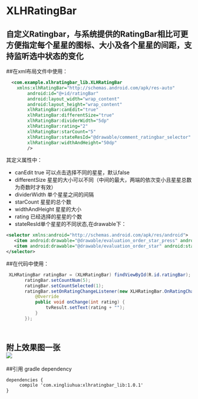 # XLHRatingBar
自定义Ratingbar，与系统提供的RatingBar相比可更方便指定每个星星的图标、大小及各个星星的间距，支持监听选中状态的变化
---------
##在xml布局文件中使用：  
```xml
  <com.example.xlhratingbar_lib.XLHRatingBar
    xmlns:xlhRatingBar="http://schemas.android.com/apk/res-auto"
        android:id="@+id/ratingBar"
        android:layout_width="wrap_content"
        android:layout_height="wrap_content"
        xlhRatingBar:canEdit="true"
        xlhRatingBar:differentSize="true"
        xlhRatingBar:dividerWidth="5dp"
        xlhRatingBar:rating="2"
        xlhRatingBar:starCount="5"
        xlhRatingBar:stateResId="@drawable/comment_ratingbar_selector"
        xlhRatingBar:widthAndHeight="50dp"
        />
 ```
 其定义属性中：<br>
 * canEdit true 可以点击选择不同的星星，默认false
 * differentSize 星星的大小可以不同（中间的最大，两端的依次变小且星星总数为奇数时才有效）
 * dividerWidth 单个星星之间的间隔
 * starCount 星星的总个数
 * widthAndHeight 星星的大小
 * rating 已经选择的星星的个数
 * stateResId单个星星的不同状态,在drawable下：</br>
 ```xml
 <selector xmlns:android="http://schemas.android.com/apk/res/android">
    <item android:drawable="@drawable/evaluation_order_star_press" android:state_checked="true"></item>
    <item android:drawable="@drawable/evaluation_order_star" android:state_checked="false"></item>
</selector>
 ```
   
   
 ##在代码中使用：
 ```java
  XLHRatingBar ratingBar = (XLHRatingBar) findViewById(R.id.ratingBar);
        ratingBar.setCountNum(5);
        ratingBar.setCountSelected(1);
        ratingBar.setOnRatingChangeListener(new XLHRatingBar.OnRatingChangeListener() {
            @Override
            public void onChange(int rating) {
                tvResult.setText(rating + "");
            }
        });
 ```
 <br>附上效果图一张<br>
 ![](https://github.com/xingliuhua/XLHRatingBar/raw/master/result.png)<br>
----
##引用
gradle dependency<br>
```xml
dependencies {
     compile 'com.xingliuhua:xlhratingbar_lib:1.0.1'
}
 ```

